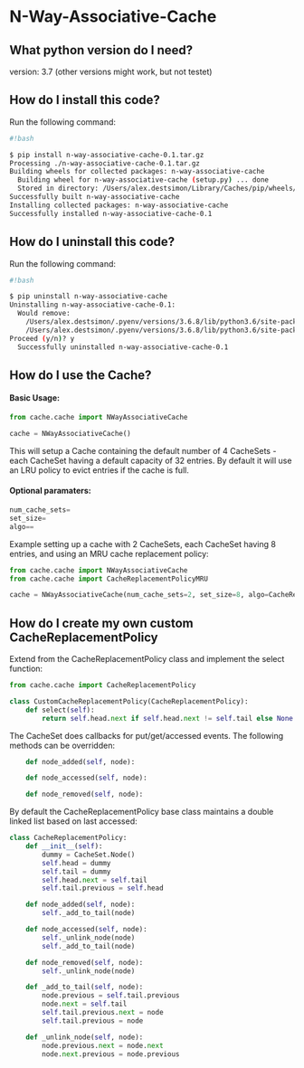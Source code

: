 # N-Way-Associative-Cache #

## What python version do I need?
version: 3.7 (other versions might work, but not testet)


## How do I install this code?
Run the following command:

```bash
#!bash

$ pip install n-way-associative-cache-0.1.tar.gz 
Processing ./n-way-associative-cache-0.1.tar.gz
Building wheels for collected packages: n-way-associative-cache
  Building wheel for n-way-associative-cache (setup.py) ... done
  Stored in directory: /Users/alex.destsimon/Library/Caches/pip/wheels/54/ba/88/878702798112471ed0701b3570e008ee3f0e4143c3ccac2c5d
Successfully built n-way-associative-cache
Installing collected packages: n-way-associative-cache
Successfully installed n-way-associative-cache-0.1

```

## How do I uninstall this code?
Run the following command:

```bash
#!bash

$ pip uninstall n-way-associative-cache
Uninstalling n-way-associative-cache-0.1:
  Would remove:
    /Users/alex.destsimon/.pyenv/versions/3.6.8/lib/python3.6/site-packages/cache/*
    /Users/alex.destsimon/.pyenv/versions/3.6.8/lib/python3.6/site-packages/n_way_associative_cache-0.1.dist-info/*
Proceed (y/n)? y
  Successfully uninstalled n-way-associative-cache-0.1

```

## How do I use the Cache?

#### Basic Usage:
```python
from cache.cache import NWayAssociativeCache

cache = NWayAssociativeCache()
```
This will setup a Cache containing the default number of 4 CacheSets - each CacheSet having a default capacity of 32 entries.
By default it will use an LRU policy to evict entries if the cache is full. 


#### Optional paramaters:
```python
num_cache_sets=
set_size= 
algo==
```

Example setting up a cache with 2 CacheSets, each CacheSet having 8 entries, and using an MRU cache replacement policy:
```python
from cache.cache import NWayAssociativeCache
from cache.cache import CacheReplacementPolicyMRU

cache = NWayAssociativeCache(num_cache_sets=2, set_size=8, algo=CacheReplacementPolicyMRU)
```


## How do I create my own custom CacheReplacementPolicy
Extend from the CacheReplacementPolicy class and implement the select function:

```python
from cache.cache import CacheReplacementPolicy

class CustomCacheReplacementPolicy(CacheReplacementPolicy):
    def select(self):
        return self.head.next if self.head.next != self.tail else None
```

The CacheSet does callbacks for put/get/accessed events. The following methods can be overridden: 
```python
    def node_added(self, node):

    def node_accessed(self, node):

    def node_removed(self, node):
```

By default the CacheReplacementPolicy base class maintains a double linked list based on last accessed:
```python
class CacheReplacementPolicy:
    def __init__(self):
        dummy = CacheSet.Node()
        self.head = dummy
        self.tail = dummy
        self.head.next = self.tail
        self.tail.previous = self.head

    def node_added(self, node):
        self._add_to_tail(node)

    def node_accessed(self, node):
        self._unlink_node(node)
        self._add_to_tail(node)

    def node_removed(self, node):
        self._unlink_node(node)

    def _add_to_tail(self, node):
        node.previous = self.tail.previous
        node.next = self.tail
        self.tail.previous.next = node
        self.tail.previous = node

    def _unlink_node(self, node):
        node.previous.next = node.next
        node.next.previous = node.previous

```